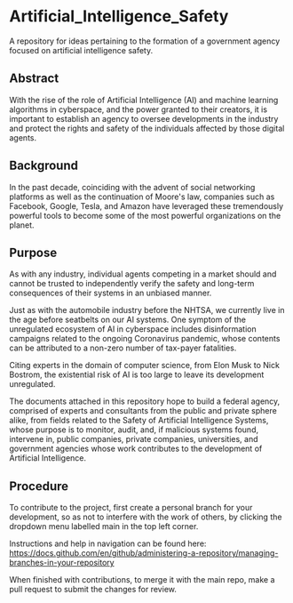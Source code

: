 # Artificial_Intelligence_Safety
A repository for ideas pertaining to the formation of a government agency focused on artificial intelligence safety.
 
## Abstract
With the rise of the role of Artificial Intelligence (AI) and machine learning algorithms in cyberspace, and the power granted to their creators, it is important to establish an agency to oversee developments in the industry and protect the rights and safety of the individuals affected by those digital agents.

## Background
In the past decade, coinciding with the advent of social networking platforms as well as the continuation of Moore's law, companies such as Facebook, Google, Tesla, and Amazon have leveraged these tremendously powerful tools to become some of the most powerful organizations on the planet.

## Purpose
As with any industry, individual agents competing in a market should and cannot be trusted to independently verify the safety and long-term consequences of their systems in an unbiased manner.
 
Just as with the automobile industry before the NHTSA, we currently live in the age before seatbelts on our AI systems. One symptom of the unregulated ecosystem of AI in cyberspace includes disinformation campaigns related to the ongoing Coronavirus pandemic, whose contents can be attributed to a non-zero number of tax-payer fatalities.
 
Citing experts in the domain of computer science, from Elon Musk to Nick Bostrom, the existential risk of AI is too large to leave its development unregulated.
 
The documents attached in this repository hope to build a federal agency, comprised of experts and consultants from the public and private sphere alike, from fields related to the Safety of Artificial Intelligence Systems, whose purpose is to monitor, audit, and, if malicious systems found, intervene in, public companies, private companies, universities, and government agencies whose work contributes to the development of Artificial Intelligence.

## Procedure
To contribute to the project, first create a personal branch for your development, so as not to interfere with the work of others, by clicking the dropdown menu labelled main in the top left corner.

Instructions and help in navigation can be found here: https://docs.github.com/en/github/administering-a-repository/managing-branches-in-your-repository

When finished with contributions, to merge it with the main repo, make a pull request to submit the changes for review.